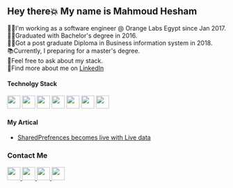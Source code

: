 
## Hey there:collision: My name is Mahmoud Hesham
:man_technologist:I'm working as a software engineer @ Orange Labs Egypt since Jan 2017.<br>
:man_student:Graduated with Bachelor's degree in 2016.<br>
:man_student:Got a post graduate Diploma in Business information system in 2018.<br>
:books:Currently, I preparing for a master's degree.<br>
:thought_balloon:Feel free to ask  about my stack.<br>
:newspaper:Find more about me  on [LinkedIn](https://www.linkedin.com/in/mahmoud-hesham-421b3270/)<br>


#### Technolgy Stack
 <img src="https://cdn.iconscout.com/icon/free/png-256/kotlin-2038873-1720086.png" width="30" hieght="30" /> <img src="https://cdn.iconscout.com/icon/free/png-256/java-23-225999.png" width="30" hieght="30" />
 <img src="https://cdn.iconscout.com/icon/free/png-256/javascript-1-225993.png" width="30" hieght="30" />
 <img src="https://freeiconshop.com/wp-content/uploads/edd/android-flat.png" width="30" hieght="30" />
 <img src="https://cdn.iconscout.com/icon/free/png-256/flutter-2038877-1720090.png" width="30" hieght="30" />
 <img src="https://cdn.iconscout.com/icon/free/png-256/jenkins-1-282385.png" width="30" hieght="30" />
  <img src="https://cdn.iconscout.com/icon/free/png-256/docker-226091.png" width="30" hieght="30" />
#### My Artical
-  [SharedPrefrences becomes live with Live data](https://dev.to/doodg/sharedprefrences-becomes-live-with-live-data-545g)

### Contact Me
<a href="https://www.linkedin.com/in/mahmoud-hesham-421b3270">
  <img src="https://cdn4.iconfinder.com/data/icons/social-messaging-ui-color-shapes-2-free/128/social-linkedin-circle-512.png" width="30" hieght="30" />
</a>

<a href="https://twitter.com/mfeshesmkda">
  <img src="https://cdn2.iconfinder.com/data/icons/metro-uinvert-dock/256/Twitter_NEW.png" width="30" hieght="30" />
</a>

<a href="https://dev.to/doodg">
  <img src="https://friconix.com/png/fi-snsuxl-dev-to.png" width="30" hieght="30" />
</a>

<a href="https://mentors.codingcoach.io/?name=Mahmoud+Hesham">
  <img src="https://avatars3.githubusercontent.com/u/43143751?s=200&amp;v=4" width="30" hieght="30" />
</a>
